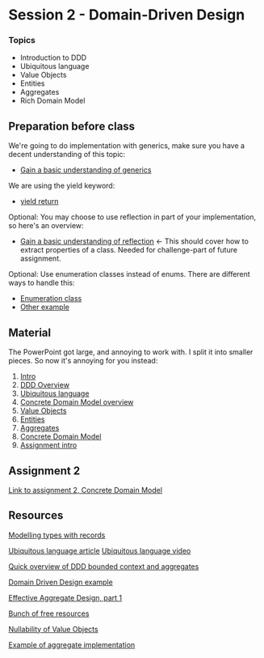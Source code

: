 # Session 2 - Domain-Driven Design

### Topics
* Introduction to DDD
* Ubiquitous language
* Value Objects
* Entities
* Aggregates
* Rich Domain Model

## Preparation before class
We're going to do implementation with generics, make sure you have a decent understanding of this topic:
* [Gain a basic understanding of generics](https://learn.microsoft.com/en-us/dotnet/csharp/fundamentals/types/generics)

We are using the yield keyword:
* [yield return](https://learn.microsoft.com/en-us/dotnet/csharp/language-reference/statements/yield)

Optional: You may choose to use reflection in part of your implementation, so here's an overview:
* [Gain a basic understanding of reflection](https://learn.microsoft.com/en-us/dotnet/framework/reflection-and-codedom/viewing-type-information) <- This should cover how to extract properties of a class. Needed for challenge-part of future assignment.

Optional: Use enumeration classes instead of enums. There are different ways to handle this:
* [Enumeration class](https://lostechies.com/jimmybogard/2008/08/12/enumeration-classes/)
* [Other example](https://learn.microsoft.com/en-us/dotnet/architecture/microservices/microservice-ddd-cqrs-patterns/enumeration-classes-over-enum-types)

## Material
The PowerPoint got large, and annoying to work with. I split it into smaller pieces. So now it's annoying for you instead:

1) [Intro](https://viaucdk-my.sharepoint.com/:p:/g/personal/trmo_viauc_dk/EVvcb1HiSDRMqaBDiaP3mbYBWdVp3j-cdu5bWb0KH3rzeg?e=9EtnUM)
2) [DDD Overview](https://viaucdk-my.sharepoint.com/:p:/g/personal/trmo_viauc_dk/ES5N9oLuEGBOil1idjJIVHEBCyzL2gCt2pbsGlFLr9cSqg?e=WPypp0)
3) [Ubiquitous language](https://viaucdk-my.sharepoint.com/:p:/g/personal/trmo_viauc_dk/EZsG0n6N_VpGskRZiHQaGB8BBrochBCYnxxjBXBZFASVTg?e=XUsaOn)
4) [Concrete Domain Model overview](https://viaucdk-my.sharepoint.com/:p:/g/personal/trmo_viauc_dk/EZqDw1ve8JtAm1gGQo_DSEABNlPZSSwB3tEQ_LnBQftrPw?e=2k68Lr)
5) [Value Objects](https://viaucdk-my.sharepoint.com/:p:/g/personal/trmo_viauc_dk/EVL2_uk1HA5NkZBhIlnd4GMBxWOChV6atBBH9r-GQoAdyQ?e=97Dzbz)
6) [Entities](https://viaucdk-my.sharepoint.com/:p:/g/personal/trmo_viauc_dk/EdWvqK_wvWNHpf0tf5pkWA8BOF6lfsSjeFkXFsEruP-M7Q?e=KBmqbz)
7) [Aggregates](https://viaucdk-my.sharepoint.com/:p:/g/personal/trmo_viauc_dk/EdZELt7MzKVDvki2snHkX3oB8Vsn52OjgFyaE97071gfVA?e=u2TaaA)
8) [Concrete Domain Model](https://viaucdk-my.sharepoint.com/:p:/g/personal/trmo_viauc_dk/ERPKKBDUDp9DunsCNnvMcGkBIzEPyhZVd_fdq6sYam2EDA?e=PnTtri)
9) [Assignment intro](https://viaucdk-my.sharepoint.com/:p:/g/personal/trmo_viauc_dk/EQlfVHEMH7VDqpsssqjrVZIBKwErQMxtYqn1rZH7U76HYw?e=MlQSpU)

## Assignment 2
[Link to assignment 2, Concrete Domain Model](https://viaucdk-my.sharepoint.com/:w:/g/personal/trmo_viauc_dk/Ed3mVu9vXNdDi5FSc5OWNKgBeI0HTDS6F8Ch3_UhOkAAqw?e=U4h6P3)

## Resources
[Modelling types with records](https://www.youtube.com/watch?v=DW0BgHc6TRQ)

[Ubiquitous language article](https://www.lullabot.com/articles/naming-content-types-using-ubiquitous-language)
[Ubiquitous language video](https://youtu.be/_zWMjMUHinc?si=MXmy1VnDivOGWoQO)

[Quick overview of DDD bounded context and aggregates](https://www.youtube.com/watch?v=vRVHdCbrHGA)

[Domain Driven Design example](https://www.youtube.com/watch?v=fO2T5tRu3DE)

[Effective Aggregate Design, part 1](https://www.dddcommunity.org/wp-content/uploads/files/pdf_articles/Vernon_2011_1.pdf)

[Bunch of free resources](https://github.com/ddd-crew)

[Nullability of Value Objects](https://enterprisecraftsmanship.com/posts/nulls-in-value-objects/)

[Example of aggregate implementation](https://www.youtube.com/watch?v=weGLBPky43U)

